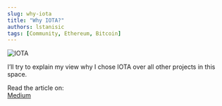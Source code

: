 ```yaml
---
slug: why-iota
title: "Why IOTA?"
authors: lstanisic
tags: [Community, Ethereum, Bitcoin]
---
```


![IOTA](https://miro.medium.com/max/1400/1*WWI0yj4CW3ynmBS168N8vg.png)

I’ll try to explain my view why I chose IOTA over all other projects in this space.

Read the article on:  
[Medium](https://luka99.medium.com/why-iota-4f563c375afb)  
